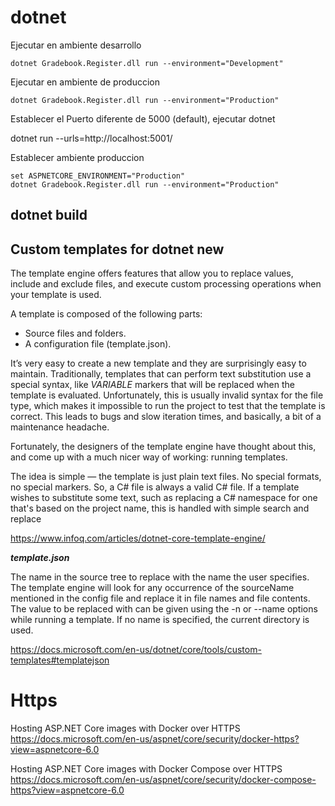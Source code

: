 # dotnet 

Ejecutar en ambiente desarrollo

```
dotnet Gradebook.Register.dll run --environment="Development"
```

Ejecutar en ambiente de produccion
 
```
dotnet Gradebook.Register.dll run --environment="Production"
```




Establecer el Puerto diferente de 5000 (default), ejecutar dotnet

dotnet run --urls=http://localhost:5001/


Establecer ambiente produccion



```
set ASPNETCORE_ENVIRONMENT="Production"
dotnet Gradebook.Register.dll run --environment="Production"
```

## dotnet build 



## Custom templates for dotnet new

The template engine offers features that allow you to replace values, include and exclude files, and execute custom processing operations when your template is used.

A template is composed of the following parts:

- Source files and folders.
- A configuration file (template.json).


It’s very easy to create a new template and they are surprisingly easy to maintain. Traditionally, templates that can perform text substitution use a special syntax, like $VARIABLE$ markers that will be replaced when the template is evaluated. Unfortunately, this is usually invalid syntax for the file type, which makes it impossible to run the project to test that the template is correct. This leads to bugs and slow iteration times, and basically, a bit of a maintenance headache.

Fortunately, the designers of the template engine have thought about this, and come up with a much nicer way of working: running templates.

The idea is simple — the template is just plain text files. No special formats, no special markers. So, a C# file is always a valid C# file. If a template wishes to substitute some text, such as replacing a C# namespace for one that's based on the project name, this is handled with simple search and replace

https://www.infoq.com/articles/dotnet-core-template-engine/



***template.json***

The name in the source tree to replace with the name the user specifies. The template engine will look for any occurrence of the sourceName mentioned in the config file and replace it in file names and file contents. The value to be replaced with can be given using the -n or --name options while running a template. If no name is specified, the current directory is used.

https://docs.microsoft.com/en-us/dotnet/core/tools/custom-templates#templatejson

# Https 

Hosting ASP.NET Core images with Docker over HTTPS
https://docs.microsoft.com/en-us/aspnet/core/security/docker-https?view=aspnetcore-6.0 

Hosting ASP.NET Core images with Docker Compose over HTTPS
https://docs.microsoft.com/en-us/aspnet/core/security/docker-compose-https?view=aspnetcore-6.0
